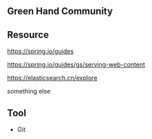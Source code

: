 ## Green Hand Community

## Resource
https://spring.io/guides

https://spring.io/guides/gs/serving-web-content

https://elasticsearch.cn/explore

something else
## Tool
- Git